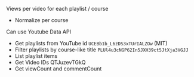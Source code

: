 Views per video for each playlist / course
- Normalize per course

Can use Youtube Data API
- Get playlists from YouTube id `UCEBb1b_L6zDS3xTUrIALZOw` (MIT)
- Filter playlists by course-like title `PLUl4u3cNGP62In5JXH39ct5JtXja3VGJJ`
- List playlist items
- Get Video IDs QTJuzevTGkQ
- Get viewCount and commentCount
